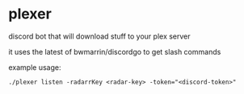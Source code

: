 # plexer 

discord bot that will download stuff to your plex server

it uses the latest of bwmarrin/discordgo to get slash commands


example usage: 

```
./plexer listen -radarrKey <radar-key> -token="<discord-token>"
```
